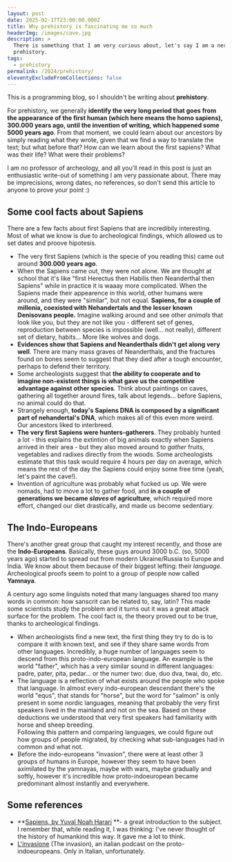 ```yaml
---
layout: post
date: 2025-02-17T23:00:00.000Z
title: Why prehistory is fascinating me so much
headerImg: /images/cave.jpg
description: >
  There is something that I am very curious about, let's say I am a nerd about:
  prehistory.
tags:
  - prehistory
permalink: /2024/prehistory/
eleventyExcludeFromCollections: false
---
```


This is a programming blog, so I shouldn't be writing about **prehistory**.

For prehistory, we generally **identify the very long period that goes from the appearance of the first human (which here means the homo sapiens), 300.000 years ago, until the invention of writing, which happened some 5000 years ago**. From that moment, we could learn about our ancestors by simply reading what they wrote, given that we find a way to translate the text; but what before that? How can we learn about the first sapiens? What was their life? What were their problems?

I am no professor of archeology, and all you'll read in this post is just an enthusiastic write-out of something I am very passionate about. There may be imprecisions, wrong dates, no references, so don't send this article to anyone to prove your point :)

## Some cool facts about Sapiens

There are a few facts about first Sapiens that are incredibily interesting. Most of what we know is due to archeological findings, which allowed us to set dates and proove hipotesis.

* The very first Sapiens (which is the specie of you reading this) came out around **300.000 years ago**.
* When the Sapiens came out, they were not alone. We are thought at school that it's like "first Herectus then Habilis then Neanderthal then Sapiens" while in practice it is waaay more complicated. When the Sapiens made their appearence in this world, other humans were around, and they were "similar", but not equal. **Sapiens, for a couple of millenia, coexisted with Nehandertals and the lesser known Denisovans people.** Imagine walking around and see other *animals* that look like you, but they are not like you - different set of genes, reproduction between species is impossible (well... not really), different set of dietary, habits... More like wolves and dogs.
* **Evidences show that Sapiens and Neanderthals didn't get along very well**. There are many mass graves of Neanderthals, and the fractures found on bones seem to suggest that they died after a tough encounter, perhaps to defend their territory.
* Some archeologists suggest that **the ability to cooperate and to imagine non-existent things is what gave us the competitive advantage against other species**. Think about paintings on caves, gathering all together around fires, talk about legends... before Sapiens, no animal could do that.
* Strangely enough, **today's Sapiens DNA is composed by a significant part of nehandertal's DNA**, which makes all of this even more weird. Our ancestors liked to interbreed.
* **The very first Sapiens were hunters-gatherers**. They probably hunted a lot - this explains the extintion of big animals exactly when Sapiens arrived in their area - but they also moved around to *gather* fruits, vegetables and radixes directly from the woods. Some archeologists estimate that this task would require 4 hours per day on average, which means the rest of the day the Sapiens could enjoy some free time (yeah, let's paint the cave!).
* Invention of agriculture was probably what fucked us up. We were nomads, had to move a lot to gather food, and **in a couple of generations we became *slaves* of agriculture**, which required more effort, changed our diet drastically, and made us become sedentiary.

## The Indo-Europeans

There's another great group that caught my interest recently, and those are the **Indo-Europeans**. Basically, these guys around 3000 b.C. (so, 5000 years ago) started to spread out from modern Ukraine/Russia to Europe and India. We know about them because of their biggest lefting: their *language*. Archeological proofs seem to point to a group of people now called **Yamnaya**.

A century ago some linguists noted that many languages shared too many words in common: how sanscrit can be related to, say, latin? This made some scientists study the problem and it turns out it was a great attack surface for the problem. The cool fact is, the theory proved out to be true, thanks to archeological findings.

* When archeologists find a new text, the first thing they try to do is to compare it with known text, and see if they share same words from other languages. Incredibly, a huge number of languages seem to descend from this proto-indo-european language. An example is the world "father", which has a very similar sound in different languages: padre, pater, pita, pedar... or the numer two: due, duo dva, twai, do, etc. 
* The language is a reflection of what exists around the people who spoke that language. In almost every indo-european descendant there's the world "equs", that stands for "horse", but the word for "salmon" is only present in some nordic languages, meaning that probably the very first speakers lived in the mainland and not on the sea. Based on these deductions we understood that very first speakers had familiarity with horse and sheep breeding. \
  Following this pattern and comparing languages, we could figure out how groups of people migrated, by checking what sub-languages had in common and what not. 
* Before the indo-europeans "invasion", there were at least other 3 groups of humans in Europe, however they seem to have been aximilated by the yamnayas, maybe with wars, maybe gradually and softly, however it's incredible how proto-indoeuropean became predominant almost instantly and everywhere. 

## Some references

* **[Sapiens, by Yuval Noah Harari](https://www.amazon.com/Animals-into-Gods-History-Humankind/dp/1478237856) **- a great introduction to the subject. I remember that, while reading it, I was thinking: I've never thought of the history of humankind this way. It gave me a lot to think. 
* [L'invasione](https://open.spotify.com/show/6QrdBI77Kwg5rFjQwaeByQ?si=b5374a3a6a0e4231) (The invasion), an italian podcast on the proto-indoeuropeans. Only in Italian, unfortunately. 
